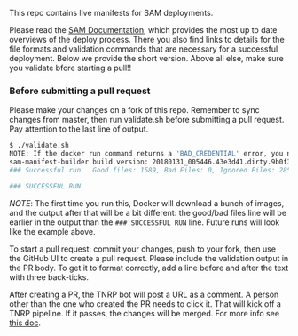 This repo contains live manifests for SAM deployments.  

Please read the [SAM Documentation](https://confluence.internal.salesforce.com/display/SAM/), which provides the most up to date overviews of the deploy process. There you also find links to details for the file formats and validation commands that are necessary for a successful deployment. Below we provide the short version. Above all else, make sure you validate bfore starting a pull!!

### Before submitting a pull request

Please make your changes on a fork of this repo.  Remember to sync changes from master, then run validate.sh before submitting a pull request.  Pay attention to the last line of output.

```sh
$ ./validate.sh 
NOTE: If the docker run command returns a 'BAD_CREDENTIAL' error, you need to run 'docker login ops0-artifactrepo1-0-prd.data.sfdc.net' (one-time). See https://confluence.internal.salesforce.com/display/SAM/Set+Up+Docker (Set up Docker for Sam)
sam-manifest-builder build version: 20180131_005446.43e3d41.dirty.9b0f360a10ec
### Successful run.  Good files: 1589, Bad Files: 0, Ignored Files: 285

### SUCCESSFUL RUN.
```

_NOTE_: The first time you run this, Docker will download a bunch of images, and the output after that will be a bit different: the good/bad files line will be earlier in the output than the `### SUCCESSFUL RUN` line.  Future runs will look like the example above.

To start a pull request: commit your changes, push to your fork, then use the GitHub UI to create a pull request. Please include the validation output in the PR body. To get it to format correctly, add a line before and after the text with three back-ticks.

After creating a PR, the TNRP bot will post a URL as a comment. A person other than the one who created the PR needs to click it. That will kick off a TNRP pipeline. If it passes, the changes will be merged. For more info see [this doc](https://confluence.internal.salesforce.com/x/uafy).
